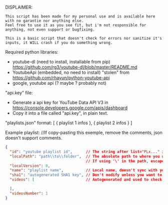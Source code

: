 DISPLAIMER:
```
This script has been made for my personal use and is available here with no garantie nor anything else. 
Feel free to use it as you see fit, but i'm not responsible for anything, not even support or bugfixing.

This is a basic script that doesn't check for errors nor sanitize it's inputs, it WILL crash if you do something wrong.
```

Required python libraries:
- youtube-dl (need to install, installable from pip)
    https://github.com/rg3/youtube-dl/blob/master/README.md
- YoutubeApi (embedded, no need to install)
	"stolen" from https://github.com/rhayun/python-youtube-api
- google, youtube api (? maybe ? probably not)


"api.key" file:
- Generate a api key for YouTube Data API V3 in https://console.developers.google.com/apis/dashboard 
- Copy it into a file called "api.key", in plain text.

"playlists.json" format:
[
    {
        playlist 1 infos
    },
    {
        playlist 2 infos
    }
]

Example playlist:
//If copy-pasting this exemple, remove the comments, json doesn't support comments.
```json
{
  "id": "youtube playlist id",      // The string after list="PLx..." in a youtube url
  "localPath": "path\\to\\folder",  // The absolute path to where you want the videofiles.
									// If using '\' in the path, escape them or crash ('\\')
  "localVersion": 0,                
  "name": "playlist name",          // Local name, doesn't sync with youtube's playlist name.
  "sha1": "autogenerated SHA1 key", // Don't modify unless you want to force update the list.
  "videos": [                       // Autogenerated and used to check for new/deleted videos,

  ],
  "videosNumber": 1
}
```